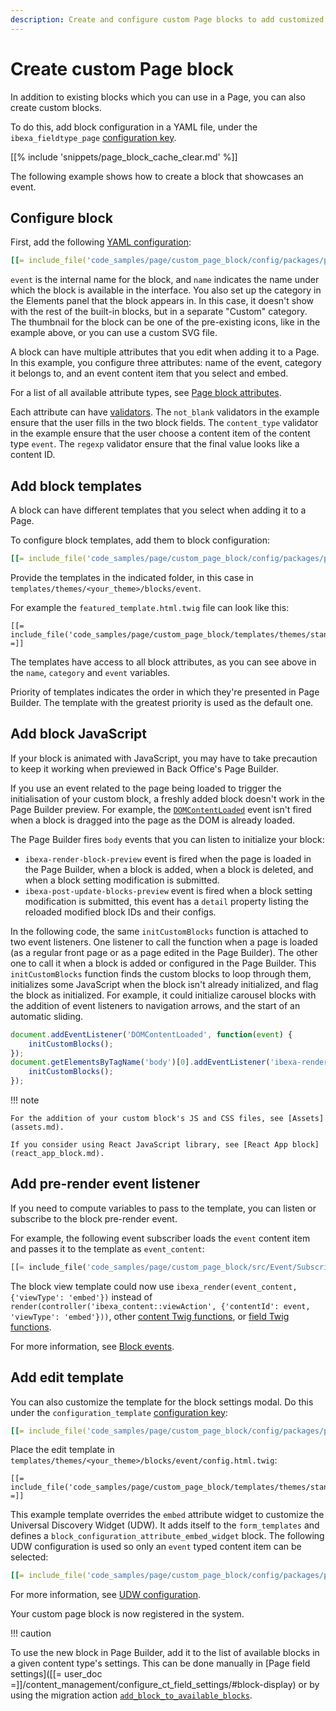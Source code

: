 ```yaml
---
description: Create and configure custom Page blocks to add customized content to Pages.
---
```


# Create custom Page block

In addition to existing blocks which you can use in a Page, you can also create custom blocks.

To do this, add block configuration in a YAML file, under the `ibexa_fieldtype_page` [configuration key](configuration.md#configuration-files).

[[% include 'snippets/page_block_cache_clear.md' %]]

The following example shows how to create a block that showcases an event.

## Configure block

First, add the following [YAML configuration](configuration.md#configuration-files):

``` yaml
[[= include_file('code_samples/page/custom_page_block/config/packages/page_blocks.yaml', 0, 6) =]][[= include_file('code_samples/page/custom_page_block/config/packages/page_blocks.yaml', 16, 47) =]]
```

`event` is the internal name for the block, and `name` indicates the name under which the block is available in the interface.
You also set up the category in the Elements panel that the block appears in.
In this case, it doesn't show with the rest of the built-in blocks, but in a separate "Custom" category.
The thumbnail for the block can be one of the pre-existing icons, like in the example above,
or you can use a custom SVG file.

A block can have multiple attributes that you edit when adding it to a Page.
In this example, you configure three attributes: name of the event, category it belongs to,
and an event content item that you select and embed.

For a list of all available attribute types, see [Page block attributes](page_block_attributes.md).

Each attribute can have [validators](page_block_validators.md).
The `not_blank` validators in the example ensure that the user fills in the two block fields.
The `content_type` validator in the example ensure that the user choose a content item of the content type `event`.
The `regexp` validator ensure that the final value looks like a content ID.

## Add block templates

A block can have different templates that you select when adding it to a Page.

To configure block templates, add them to block configuration:

``` yaml
[[= include_file('code_samples/page/custom_page_block/config/packages/page_blocks.yaml', 0, 3) =]][[= include_file('code_samples/page/custom_page_block/config/packages/page_blocks.yaml', 7, 16) =]]
```

Provide the templates in the indicated folder, in this case in `templates/themes/<your_theme>/blocks/event`.

For example the `featured_template.html.twig` file can look like this:

``` html+twig
[[= include_file('code_samples/page/custom_page_block/templates/themes/standard/blocks/event/featured_template.html.twig') =]]
```

The templates have access to all block attributes, as you can see above in the `name`, `category` and `event` variables.

Priority of templates indicates the order in which they're presented in Page Builder.
The template with the greatest priority is used as the default one.

## Add block JavaScript

If your block is animated with JavaScript, you may have to take precaution to keep it working when previewed in Back Office's Page Builder.

If you use an event related to the page being loaded to trigger the initialisation of your custom block, a freshly added block doesn't work in the Page Builder preview.
For example, the [`DOMContentLoaded`](https://developer.mozilla.org/en-US/docs/Web/API/Document/DOMContentLoaded_event) event isn't fired when a block is dragged into the page as the DOM is already loaded.

The Page Builder fires `body` events that you can listen to initialize your block:

- `ibexa-render-block-preview` event is fired when the page is loaded in the Page Builder, when a block is added, when a block is deleted, and when a block setting modification is submitted.
- `ibexa-post-update-blocks-preview` event is fired when a block setting modification is submitted, this event has a `detail` property listing the reloaded modified block IDs and their configs.

In the following code, the same `initCustomBlocks` function is attached to two event listeners.
One listener to call the function when a page is loaded (as a regular front page or as a page edited in the Page Builder).
The other one to call it when a block is added or configured in the Page Builder.
This `initCustomBlocks` function finds the custom blocks to loop through them, initializes some JavaScript when the block isn't already initialized, and flag the block as initialized.
For example, it could initialize carousel blocks with the addition of event listeners to navigation arrows, and the start of an automatic sliding.

```javascript
document.addEventListener('DOMContentLoaded', function(event) {
    initCustomBlocks();
});
document.getElementsByTagName('body')[0].addEventListener('ibexa-render-block-preview', function(event) {
    initCustomBlocks();
});
```

!!! note

    For the addition of your custom block's JS and CSS files, see [Assets](assets.md).
    
    If you consider using React JavaScript library, see [React App block](react_app_block.md).

## Add pre-render event listener

If you need to compute variables to pass to the template, you can listen or subscribe to the block pre-render event.

For example, the following event subscriber loads the `event` content item and passes it to the template as `event_content`:

``` php
[[= include_file('code_samples/page/custom_page_block/src/Event/Subscriber/BlockEmbedEventEventSubscriber.php') =]]
```

The block view template could now use `ibexa_render(event_content, {'viewType': 'embed'})` instead of `render(controller('ibexa_content::viewAction', {'contentId': event, 'viewType': 'embed'}))`, other [content Twig functions](content_twig_functions.md), or [field Twig functions](field_twig_functions.md).

For more information, see [Block events](page_blocks.md#block-events).

## Add edit template

You can also customize the template for the block settings modal.
Do this under the `configuration_template` [configuration key](configuration.md#configuration-files):

``` yaml
[[= include_file('code_samples/page/custom_page_block/config/packages/page_blocks.yaml', 0, 7) =]]
```

Place the edit template in `templates/themes/<your_theme>/blocks/event/config.html.twig`:

``` html+twig
[[= include_file('code_samples/page/custom_page_block/templates/themes/standard/blocks/event/config.html.twig') =]]
```

This example template overrides the `embed` attribute widget to customize the Universal Discovery Widget (UDW).
It adds itself to the `form_templates` and defines a `block_configuration_attribute_embed_widget` block.
The following UDW configuration is used so only an `event` typed content item can be selected:

``` yaml
[[= include_file('code_samples/page/custom_page_block/config/packages/page_blocks.yaml', 48, 57) =]]
```

For more information, see [UDW configuration](browser.md#udw-configuration).

Your custom page block is now registered in the system.

!!! caution

   To use the new block in Page Builder, add it to the list of available blocks in a given content type's settings. This can be done manually in [Page field settings]([[= user_doc =]]/content_management/configure_ct_field_settings/#block-display) or by using the migration action [`add_block_to_available_blocks`](data_migration_actions.md#content-types).
